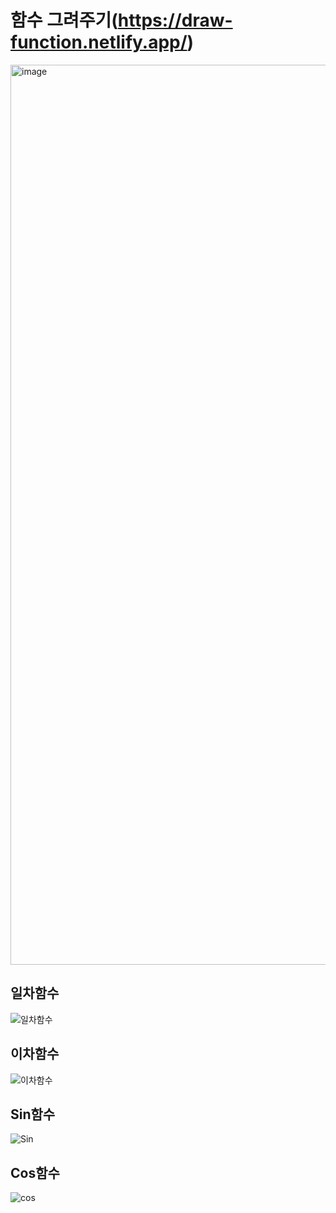 # 함수 그려주기(https://draw-function.netlify.app/)
<img width="1440" alt="image" src="https://user-images.githubusercontent.com/86773756/185877387-6a527d79-75fa-426c-9506-8c7686541b78.png">



## 일차함수
![일차함수](https://user-images.githubusercontent.com/86773756/185812506-f9dfb53b-f35d-426b-9e25-7164dbe7d6fb.gif)

## 이차함수
![이차함수](https://user-images.githubusercontent.com/86773756/185812508-b2394e97-eaba-444a-9878-17e4505146a1.gif)

## Sin함수
![Sin](https://user-images.githubusercontent.com/86773756/186137390-5ed354f9-0675-483f-bee4-ef8bbd6cbbaf.gif)


## Cos함수
![cos](https://user-images.githubusercontent.com/86773756/186137427-ec4af7db-467c-49f0-9c27-8a87509d97a5.gif)

